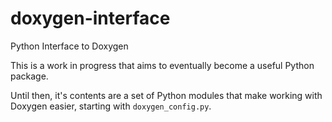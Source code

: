 # doxygen-interface
Python Interface to Doxygen

This is a work in progress that aims to eventually become a useful Python package.

Until then, it's contents are a set of Python modules that make working with Doxygen easier, starting with `doxygen_config.py`.

